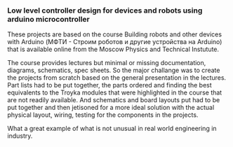 ### Low level controller design for devices and robots using arduino microcontroller 

These projects are based on the course 
Building robots and other devices with Arduino 
(МФТИ - Строим роботов и другие устройства на Arduino)
that is available online from the Moscow Physics and Technical Instutute.

The course provides lectures but minimal or missing documentation, diagrams, schematics,
spec sheets. So the major challange was to create the projects from scratch based on 
the general presentation in the lectures. Part lists had to be put together, the parts ordered
and finding the best equivalents to the Troyka modules that were highlighted in the course 
that are not readily available. And schematics and board layouts put had to be put together and then
jetisoned for a more ideal solution with the actual physical layout, wiring, testing for 
the components in the projects.

What a great example of what is not unusual in real world engineering in industry.
